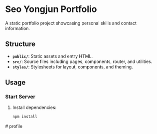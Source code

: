 # Seo Yongjun Portfolio

A static portfolio project showcasing personal skills and contact information.

## Structure

- **`public/`**: Static assets and entry HTML.
- **`src/`**: Source files including pages, components, router, and utilities.
- **`styles/`**: Stylesheets for layout, components, and theming.

## Usage

### Start Server

1. Install dependencies:
   ```bash
   npm install
#   p r o f i l e  
 